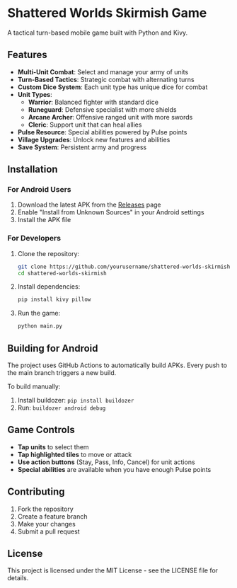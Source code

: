 # Shattered Worlds Skirmish Game

A tactical turn-based mobile game built with Python and Kivy.

## Features

- **Multi-Unit Combat**: Select and manage your army of units
- **Turn-Based Tactics**: Strategic combat with alternating turns
- **Custom Dice System**: Each unit type has unique dice for combat
- **Unit Types**:
  - **Warrior**: Balanced fighter with standard dice
  - **Runeguard**: Defensive specialist with more shields
  - **Arcane Archer**: Offensive ranged unit with more swords
  - **Cleric**: Support unit that can heal allies
- **Pulse Resource**: Special abilities powered by Pulse points
- **Village Upgrades**: Unlock new features and abilities
- **Save System**: Persistent army and progress

## Installation

### For Android Users

1. Download the latest APK from the [Releases](https://github.com/yourusername/shattered-worlds-skirmish/releases) page
2. Enable "Install from Unknown Sources" in your Android settings
3. Install the APK file

### For Developers

1. Clone the repository:
   ```bash
   git clone https://github.com/yourusername/shattered-worlds-skirmish.git
   cd shattered-worlds-skirmish
   ```

2. Install dependencies:
   ```bash
   pip install kivy pillow
   ```

3. Run the game:
   ```bash
   python main.py
   ```

## Building for Android

The project uses GitHub Actions to automatically build APKs. Every push to the main branch triggers a new build.

To build manually:
1. Install buildozer: `pip install buildozer`
2. Run: `buildozer android debug`

## Game Controls

- **Tap units** to select them
- **Tap highlighted tiles** to move or attack
- **Use action buttons** (Stay, Pass, Info, Cancel) for unit actions
- **Special abilities** are available when you have enough Pulse points

## Contributing

1. Fork the repository
2. Create a feature branch
3. Make your changes
4. Submit a pull request

## License

This project is licensed under the MIT License - see the LICENSE file for details. 